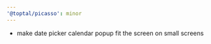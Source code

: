 ```yaml
---
'@toptal/picasso': minor
---
```


- make date picker calendar popup fit the screen on small screens
